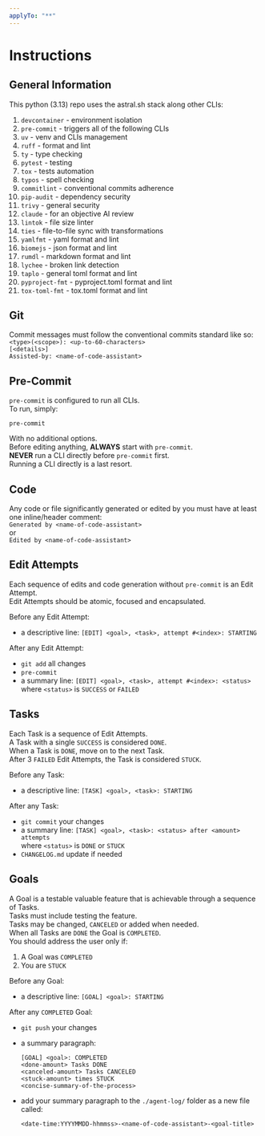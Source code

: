 ```yaml
---
applyTo: "**"
---
```


# Instructions

## General Information

This python (3.13) repo uses the astral.sh stack along other CLIs:
1. `devcontainer` - environment isolation
2. `pre-commit` - triggers all of the following CLIs
3. `uv` - venv and CLIs management
4. `ruff` - format and lint
5. `ty` - type checking
6. `pytest` - testing
7. `tox` - tests automation
8. `typos` - spell checking
9. `commitlint` - conventional commits adherence
10. `pip-audit` - dependency security
11. `trivy` - general security
12. `claude` - for an objective AI review
13. `lintok` - file size linter
14. `ties` - file-to-file sync with transformations
15. `yamlfmt` - yaml format and lint
16. `biomejs` - json format and lint
17. `rumdl` - markdown format and lint
18. `lychee` - broken link detection
19. `taplo` - general toml format and lint
20. `pyproject-fmt` - pyproject.toml format and lint
21. `tox-toml-fmt` - tox.toml format and lint

## Git

Commit messages must follow the conventional commits standard like so:  
`<type>(<scope>): <up-to-60-characters>`  
`[<details>]`  
`Assisted-by: <name-of-code-assistant>`  

## Pre-Commit

`pre-commit` is configured to run all CLIs.  
To run, simply:

```shell
pre-commit
```

With no additional options.  
Before editing anything, **ALWAYS** start with `pre-commit`.  
**NEVER** run a CLI directly before `pre-commit` first.  
Running a CLI directly is a last resort.  

## Code

Any code or file significantly generated or edited by you
must have at least one inline/header comment:  
`Generated by <name-of-code-assistant>`  
or  
`Edited by <name-of-code-assistant>`  

## Edit Attempts

Each sequence of edits and code generation without
`pre-commit` is an Edit Attempt.  
Edit Attempts should be atomic, focused and encapsulated.  

Before any Edit Attempt:
- a descriptive line: `[EDIT] <goal>, <task>, attempt #<index>: STARTING`  

After any Edit Attempt:  
- `git add` all changes
- `pre-commit`
- a summary line: `[EDIT] <goal>, <task>, attempt #<index>: <status>`  
  where `<status>` is `SUCCESS` or `FAILED`

## Tasks

Each Task is a sequence of Edit Attempts.  
A Task with a single `SUCCESS` is considered `DONE`.  
When a Task is `DONE`, move on to the next Task.  
After 3 `FAILED` Edit Attempts, the Task is considered `STUCK`.  

Before any Task:  
- a descriptive line: `[TASK] <goal>, <task>: STARTING`  

After any Task:  
- `git commit` your changes
- a summary line: `[TASK] <goal>, <task>: <status> after <amount> attempts`  
  where `<status>` is `DONE` or `STUCK`
- `CHANGELOG.md` update if needed

## Goals

A Goal is a testable valuable feature that is achievable
through a sequence of Tasks.  
Tasks must include testing the feature.  
Tasks may be changed, `CANCELED` or added when needed.  
When all Tasks are `DONE` the Goal is `COMPLETED`.  
You should address the user only if:
1. A Goal was `COMPLETED`
2. You are `STUCK`

Before any Goal:
- a descriptive line: `[GOAL] <goal>: STARTING`  

After any `COMPLETED` Goal:
- `git push` your changes
- a summary paragraph:

  `[GOAL] <goal>: COMPLETED`  
  `<done-amount> Tasks DONE`  
  `<canceled-amount> Tasks CANCELED`  
  `<stuck-amount> times STUCK`  
  `<concise-summary-of-the-process>`  

- add your summary paragraph to the `./agent-log/` folder as a new file called:

  `<date-time:YYYYMMDD-hhmmss>-<name-of-code-assistant>-<goal-title>`

